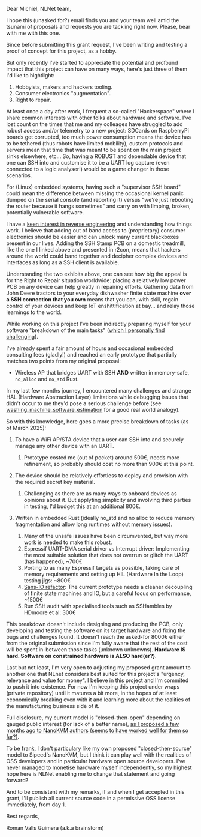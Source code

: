 Dear Michiel, NLNet team,

I hope this (unasked for?) email finds you and your team well amid the tsunami of proposals and requests you are tackling right now. Please, bear with me with this one.

Since before submitting this grant request, I've been writing and testing a proof of concept for this project, as a hobby.
 
But only recently I've started to appreciate the potential and profound impact that this project can have on many ways,
here's just three of them I'd like to hightlight:

1. Hobbyists, makers and hackers tooling.
2. Consumer electronics "augmentation".
3. Right to repair.

At least once a day after work, I frequent a so-called "Hackerspace" where I share common interests with other folks about hardware and software.
I've lost count on the times that me and my colleages have struggled to add robust access and/or telemetry to a new project: SDCards on RaspberryPi
boards get corrupted, too much power consumption means the device has to be tethered (thus robots have limited mobility), custom protocols and servers
mean that time that was meant to be spent on the main project sinks elsewhere, etc... So, having a ROBUST and dependable device that one can SSH into
and customise it to be a UART log capture (even connected to a logic analyser!) would be a game changer in those scenarios. 

For (Linux) embedded systems, having such a "supervisor SSH board" could mean the difference between missing the occasional kernel panic dumped on the 
serial console (and reporting it) versus "we're just rebooting the router because it hangs sometimes" and carry on with limping, broken, potentially vulnerable software.

I have a [keen interest in reverse engineering][stm8_reverse_engineering] and understanding how things work. I believe that adding out of band access to (proprietary) 
consumer electronics should be easier and can unlock many current blackboxes present in our lives. Adding the SSH Stamp PCB on a domestic treadmill, like the
one I linked above and presented in r2con, means that hackers around the world could band together and decipher complex devices and interfaces as long as a SSH client is available.

Understanding the two exhibits above, one can see how big the appeal is for the Right to Repair situation worldwide: placing a relatively low power PCB
on any device can help greatly in repairing efforts. Gathering data from John Deere tractors to your everyday dishwasher finite state machine **over a SSH connection that you own**
means that you can, with skill, regain control of your devices and keep IoT enshittification at bay... and relay those learnings to the world.

While working on this project I've been indirectly preparing myself for your software "breakdown of the main tasks" ([which I personally find challenging][washing_machine_software_estimation]).

I've already spent a fair amount of hours and occasional embedded consulting fees (gladly!) and reached an early prototype that partially matches two points from my original proposal:

- Wireless AP that bridges UART with SSH **AND** written in memory-safe, `no_alloc` and `no_std` Rust.

In my last few months journey, I encountered many challenges and strange HAL (Hardware Abstraction Layer) limitations while debugging issues that didn't occur to me they'd pose a serious challenge before
(see [washing_machine_software_estimation][washing_machine_software_estimation] for a good real world analogy).

So with this knowledge, here goes a more precise breakdown of tasks (as of March 2025):

1. To have a WiFi AP/STA device that a user can SSH into and securely manage any other device with an UART.
	1. Prototype costed me (out of pocket) around 500€, needs more refinement, so probably should cost no more than 900€ at this point.

2. The device should be relatively effortless to deploy and provision with the required secret key material.
	1. Challenging as there are as many ways to onboard devices as opinions about it. But applyting simplicity and involving third parties in testing, I'd budget this at an additional 800€.

3. Written in embedded Rust (ideally no_std and no alloc to reduce memory fragmentation and allow long runtimes without memory issues).
	1. Many of the unsafe issues have been circumvented, but way more work is needed to make this robust.
	2. Espressif UART-DMA serial driver vs Interrupt driver: Implementing the most suitable solution that does not overrun or glitch the UART (has happened), ~700€
	3. Porting to as many Espressif targets as possible, taking care of memory requirements and setting up HIL (Hardware In the Loop) testing jigs: ~800€
	4. [Sans-IO refactor][sans-io]: The current prototype needs a cleaner decoupling of finite state machines and IO, but a careful focus on performance, ~1500€
	5. Run SSH audit with specialised tools such as SSHambles by HDmoore et al: 300€


This breakdown doesn't include designing and producing the PCB, only developing and testing the software on its target hardware and fixing the bugs and challenges found. 
It doesn't reach the asked-for 8000€ either from the original submission since I'm fully aware that the rest of the cost will be spent in-between those tasks (unknown unknowns). **Hardware IS hard. Software on constrained hardware is ALSO hard(er?)**.

Last but not least, I'm very open to adjusting my proposed grant amount to another one that NLnet considers best suited for this project's "urgency, relevance and value for money". I believe in this project and I'm commited to push it into existence.
For now I'm keeping this project under wraps (private repository) until it matures a bit more, in the hopes of at least economically breaking even with it and learning more about the realities of the manufacturing business side of it.

Full disclosure, my current model is "closed-then-open" depending on gauged public interest (for lack of a better name), [as I proposed a few months ago to NanoKVM authors (seems to have worked well for them so far?)][closed-then-open].

To be frank, I don't particulary like my own proposed "closed-then-source" model to Sipeed's NanoKVM, but I think it can play well with the realities of OSS developers and in particular hardware open source developers. I've never managed to
monetise hardware myself independently, so my highest hope here is NLNet enabling me to change that statement and going forward?

And to be consistent with my remarks, if and when I get accepted in this grant, I'll publish all current source code in a permissive OSS license immediately, from day 1.

Best regards,

Roman Valls Guimera (a.k.a brainstorm)


[washing_machine_software_estimation]: https://www.cosive.com/blog/my-washing-machine-refreshed-my-thinking-on-software-effort-estimation
[stm8_reverse_engineering]: https://github.com/brainstorm/treadmill-re
[sans-io]: https://www.firezone.dev/blog/sans-io
[closed-then-open]: https://github.com/sipeed/NanoKVM/issues/1#issuecomment-2246900903
[sshamble]: https://www.runzero.com/sshamble/
